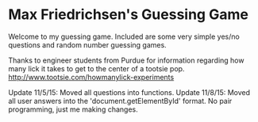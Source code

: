 Max Friedrichsen's Guessing Game
=================================

Welcome to my guessing game. Included are some very simple yes/no questions and random number guessing games.


Thanks to engineer students from Purdue for information regarding how many lick it takes to get to the center of a tootsie pop.
http://www.tootsie.com/howmanylick-experiments

Update 11/5/15:
  Moved all questions into functions.
Update 11/8/15:
  Moved all user answers into the 'document.getElementById' format.
  No pair programming, just me making changes.

